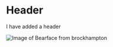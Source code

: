 # Header

I have added a header

![Image of Bearface from brockhampton]([https://www.reddit.com/r/brockhampton/comments/e6p3od/my_friends_are_saying_that_bearface_is_ugly_can/](https://www.reddit.com/media?url=https%3A%2F%2Fi.redd.it%2F469rzxic8w241.jpg))
